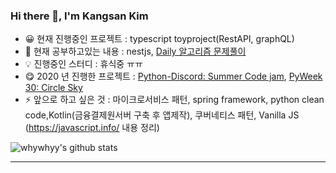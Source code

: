 ### Hi there 👋, I'm Kangsan Kim 

- 😀 현재 진행중인 프로젝트 : typescript toyproject(RestAPI, graphQL)
- 🌱 현재 공부하고있는 내용 : nestjs, [Daily 알고리즘 문제풀이](https://github.com/whywhyy/daily-algol)
- 💡 진행중인 스터디 : 휴식중 ㅠㅠ
- 😋 2020 년 진행한 프로젝트 : [Python-Discord: Summer Code jam](https://github.com/python-discord/summer-code-jam-2020), [PyWeek 30: Circle Sky](https://pyweek.org/e/Bungus/)
- ⚡ 앞으로 하고 싶은 것 : 마이크로서비스 패턴, spring framework, python clean code,Kotlin(금융결제원서버 구축 후 앱제작), 쿠버네티스 패턴, Vanilla JS (https://javascript.info/ 내용 정리)

![whywhyy's github stats](https://github-readme-stats.whywhyy.vercel.app/api?username=whywhyy&show_icons=true&theme=radical)

---
